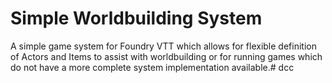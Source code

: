# Simple Worldbuilding System

A simple game system for Foundry VTT which allows for flexible definition of Actors and Items to assist with worldbuilding or for running games which do not have a more complete system implementation available.# dcc
